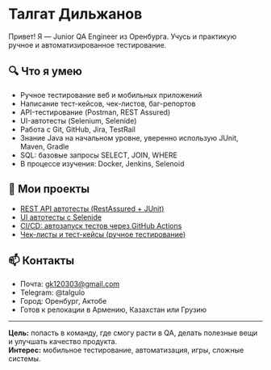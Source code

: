 # Талгат Дильжанов

Привет! Я — Junior QA Engineer из Оренбурга. Учусь и практикую ручное и автоматизированное тестирование.

## 🔍 Что я умею

- Ручное тестирование веб и мобильных приложений
- Написание тест-кейсов, чек-листов, баг-репортов
- API-тестирование (Postman, REST Assured)
- UI-автотесты (Selenium, Selenide)
- Работа с Git, GitHub, Jira, TestRail
- Знание Java на начальном уровне, уверенно использую JUnit, Maven, Gradle
- SQL: базовые запросы SELECT, JOIN, WHERE
- В процессе изучения: Docker, Jenkins, Selenoid

## 🚀 Мои проекты

- [REST API автотесты (RestAssured + JUnit)](https://github.com/coloboc-finder/rest-assured-demo)
- [UI автотесты с Selenide](https://github.com/coloboc-finder/selenide-demo)
- [CI/CD: автозапуск тестов через GitHub Actions](https://github.com/coloboc-finder/ci-cd-demo)
- [Чек-листы и тест-кейсы (ручное тестирование)](https://github.com/coloboc-finder/manual-test-cases)

## 📫 Контакты

- Почта: gk120303@gmail.com
- Telegram: @talgulo
- Город: Оренбург, Актобе 
- Готов к релокации в Армению, Казахстан или Грузию

---

**Цель:** попасть в команду, где смогу расти в QA, делать полезные вещи и улучшать качество продукта.  
**Интерес:** мобильное тестирование, автоматизация, игры, сложные системы.
